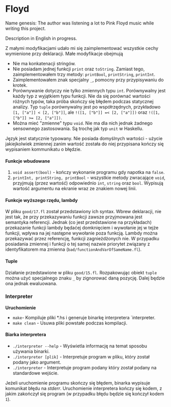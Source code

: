 # Floyd

Name genesis: The author was listening a lot to Pink Floyd music while writing this project.

Description in English in progress.

Z małymi modyfikacjami udało mi się zaimplementować wszystkie cechy wymienione przy deklaracji.
Małe modyfikacje obejmują
- Nie ma konkatenacji stringów.
- Nie posiadam jednej funkcji `print` oraz `toString`. Zamiast tego, zaimplementowałem trzy metody: `printBool`, `printString`, `printInt`.
- Zaimplementowałem znak specjalny `_`, pomocny  przy przypisywaniu do krotek.
- Porównywanie dotyczy nie tylko zmiennych typu `int`. Porównywalny jest każdy typ z wyjątkiem typu funkcji. Nie da się porównać wartości różnych typów, taka próba skończy się błędem podczas statycznej analizy. Typ `tuple` porównywalny jest po współrzędnych, przykładowo `[1, ["a"]] < [2, ["b"]]`, ale `!([1, ["b"]] =< [2, ["a"]])` oraz `!([1, ["b"]] >= [2, ["a"]])`.
- Można mieć "zmienne" typu `void`. Nie ma dla nich jednak żadnego sensownego zastosowania. Są trochę jak typ `unit` w Haskellu.

Język jest statycznie typowany. Nie posiada domyślnych wartości - użycie jakiejkolwiek zmiennej zanim wartość została do niej przypisana kończy się wypisaniem kommunikatu o błędzie.

#### Funkcje wbudowane

1. `void assert(bool)` - kończy wykonanie programu gdy napotka na `false`.
2. `printInt, printString, printBool` - wszystkie metody zwracające `void`, przyjmują  (przez wartość) odpowiednio `int`, `string` oraz `bool`. Wypisują wartość argumentu na ekranie wraz ze znakiem nowej linii.

#### Funkcje wyższego rzędu, lambdy

W pliku `good/17.fl` został przedstawiony ich syntax. Wbrew deklaracji, nie jest tak, że przy przekazywaniu funkcji zawsze przyjmowana jest semantyka referencji. Jednak (co jest przedstawione na przykładach) przekazanie funkcji lambdy będaćej domknięciem i wywołanie jej w tejże funkcji, wpływa na jej następne wywołanie poza funkcją.
Lambdy można przekazywać przez referencję, funkcji zagnieżdżonych nie.
W przypadku posiadania zmiennej i funkcji o tej samej nazwie priorytet związany z identyfikatorem ma zmienna (`bad/functionAndVarOfSameName.fl`).

#### Tuple

Działanie przedstawione w pliku `good/15.fl`. 
Rozpakowując obiekt `tuple` można użyć specjalnego znaku `_` by zignorować daną pozycję. Dalej będzie ona jednak ewaluowana.

### Interpreter

**Uruchomienie**

- `make`- Kompiluje pliki *.hs i generuje binarkę interpretera `interpreter.
- `make clean` - Usuwa pliki powstałe podczas kompilacji. 

#### Biarka interpretera

- `./interpreter --help` - Wyświetla informację na temat sposobu używania binarki.
- `./interpreter [plik]` - Interpretuje program w pliku, który został podany jako argument.
- `./interpreter` - Interpretuje program podany który został podany na standardowe wejście.

Jeżeli uruchomienie programu skończy się błędem, binarka wypisuje komunikat błędu na *stderr*. Uruchomienie interpretera kończy się kodem, z jakim zakończył się program (w przypadku błędu będzie się kończył kodem `1`).
